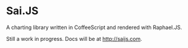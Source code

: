 Sai.JS
======

A charting library written in CoffeeScript and rendered with Raphael.JS.

Still a work in progress.  Docs will be at http://saijs.com.